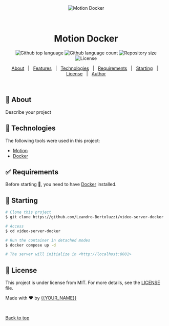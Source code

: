 <div align="center" id="top"> 
  <img src="./.github/app.gif" alt="Motion Docker" />

  &#xa0;

  <!-- <a href="https://motiondocker.netlify.app">Demo</a> -->
</div>

<h1 align="center">Motion Docker</h1>

<p align="center">
  <img alt="Github top language" src="https://img.shields.io/github/languages/top/Leandro-Bertoluzzi/video-server-docker?color=56BEB8">

  <img alt="Github language count" src="https://img.shields.io/github/languages/count/Leandro-Bertoluzzi/video-server-docker?color=56BEB8">

  <img alt="Repository size" src="https://img.shields.io/github/repo-size/Leandro-Bertoluzzi/video-server-docker?color=56BEB8">

  <img alt="License" src="https://img.shields.io/github/license/Leandro-Bertoluzzi/video-server-docker?color=56BEB8">
</p>

<p align="center">
  <a href="#dart-about">About</a> &#xa0; | &#xa0; 
  <a href="#sparkles-features">Features</a> &#xa0; | &#xa0;
  <a href="#rocket-technologies">Technologies</a> &#xa0; | &#xa0;
  <a href="#white_check_mark-requirements">Requirements</a> &#xa0; | &#xa0;
  <a href="#checkered_flag-starting">Starting</a> &#xa0; | &#xa0;
  <a href="#memo-license">License</a> &#xa0; | &#xa0;
  <a href="https://github.com/Leandro-Bertoluzzi" target="_blank">Author</a>
</p>

<br>

## :dart: About ##

Describe your project

## :rocket: Technologies ##

The following tools were used in this project:

- [Motion](https://motion-project.github.io/)
- [Docker](https://www.docker.com/)

## :white_check_mark: Requirements ##

Before starting :checkered_flag:, you need to have [Docker](https://www.docker.com/) installed.

## :checkered_flag: Starting ##

```bash
# Clone this project
$ git clone https://github.com/Leandro-Bertoluzzi/video-server-docker

# Access
$ cd video-server-docker

# Run the container in detached modes
$ docker compose up -d

# The server will initialize in <http://localhost:8081>
```

## :memo: License ##

This project is under license from MIT. For more details, see the [LICENSE](LICENSE.md) file.


Made with :heart: by <a href="https://github.com/Leandro-Bertoluzzi" target="_blank">{{YOUR_NAME}}</a>

&#xa0;

<a href="#top">Back to top</a>
